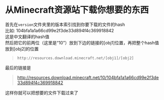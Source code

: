 # 从Minecraft资源站下载你想要的东西

首先在`version`文件夹里的版本索引找到你要下载的文件的hash  
比如: 104bfa1a1a66cd99e2f3de33d894f4c369918842  
这是中文翻译的hash值  
然后把它的前两位（这里是“10”）放到下边的链接的[obj1]位置，再把整个hash值放到[obj2]的位置  
> `http://resources.download.minecraft.net/[obj1]/[obj2]`

最后的链接是
> http://resources.download.minecraft.net/10/104bfa1a1a66cd99e2f3de33d894f4c369918842

这样你就可以把想要的文件下载过来了
